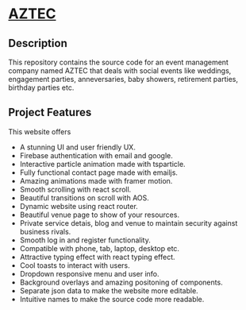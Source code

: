 # [AZTEC]([https://www.your-event-site.com](https://event-management-9d41d.web.app/))

## Description

This repository contains the source code for an event management company named AZTEC that deals with social events like weddings, engagement parties, anneversaries, baby showers, retirement parties, birthday parties etc.

## Project Features

This website offers

- A stunning UI and user friendly UX.
- Firebase authentication with email and google.
- Interactive particle animation made with tsparticle.
- Fully functional contact page made with emailjs.
- Amazing animations made with framer motion.
- Smooth scrolling with react scroll.
- Beautiful transitions on scroll with AOS.
- Dynamic website using react router.
- Beautiful venue page to show of your resources.
- Private service detais, blog and venue to maintain security against business rivals.
- Smooth log in and register functionality.
- Compatible with phone, tab, laptop, desktop etc.
- Attractive typing effect with react typing effect.
- Cool toasts to interact with users.
- Dropdown responsive menu and user info.
- Background overlays and amazing positoning of components.
- Separate json data to make the website more editable.
- Intuitive names to make the source code more readable.


